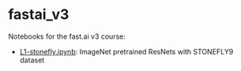 # fastai_v3
Notebooks for the fast.ai v3 course:

* [L1-stonefly.ipynb](https://github.com/MicPie/fastai_course_v3/blob/master/L1-stonefly.ipynb): ImageNet pretrained ResNets with STONEFLY9 dataset
